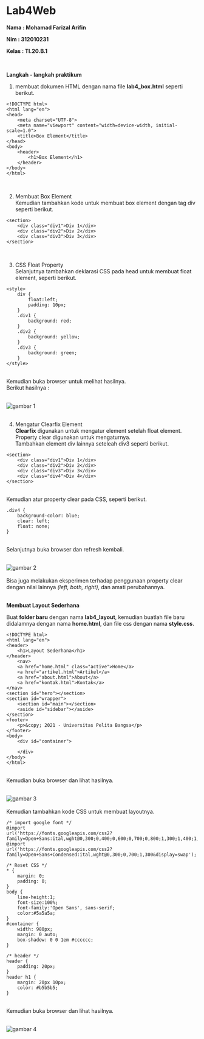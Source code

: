 # Lab4Web

**Nama  : Mohamad Farizal Arifin**

**Nim   : 312010231**

**Kelas : TI.20.B.1**

<br>

**Langkah - langkah praktikum**<br>

1. membuat dokumen HTML dengan nama file **lab4_box.html** seperti berikut.<br>

```
<!DOCTYPE html>
<html lang="en">
<head>
    <meta charset="UTF-8">
    <meta name="viewport" content="width=device-width, initial-scale=1.0">
    <title>Box Element</title>
</head>
<body>
    <header>
        <h1>Box Element</h1>
    </header>
</body>
</html>
```
<br>

2. Membuat Box Element <br>
Kemudian tambahkan kode untuk membuat box element dengan tag div seperti berikut.<br>

```
<section>
    <div class="div1">Div 1</div>
    <div class="div2">Div 2</div>
    <div class="div3">Div 3</div>
</section>
```
<br>

3. CSS Float Property <br>
Selanjutnya tambahkan deklarasi CSS pada head untuk membuat float element, seperti berikut.<br>

```
<style>
    div {
        float:left;
        padding: 10px;
    }
    .div1 {
        background: red;
    }
    .div2 {
        background: yellow;
    }
    .div3 {
        background: green;
    }
</style>
```
<br>
Kemudian buka browser untuk melihat hasilnya. <br>
Berikut hasilnya :<br>
<br>

![gambar 1](image/pict1.PNG) <br>
<br>

4. Mengatur Clearfix Element <br>
**Clearfix** digunakan untuk mengatur element setelah float element. Property clear digunakan untuk mengaturnya.<br>
Tambahkan element div lainnya seteleah div3 seperti berikut.<br>

```
<section>
    <div class="div1">Div 1</div>
    <div class="div2">Div 2</div>
    <div class="div3">Div 3</div>
    <div class="div4">Div 4</div>
</section>
```
<br>
Kemudian atur property clear pada CSS, seperti berikut.<br>

```
.div4 {
    background-color: blue;
    clear: left;
    float: none;
}
```
<br>
Selanjutnya buka browser dan refresh kembali. <br>
<br>

![gambar 2](image/pict2.PNG) <br>
<br>
Bisa juga melakukan eksperimen terhadap penggunaan property clear dengan nilai lainnya *(left, both, right)*, dan amati perubahannya.<br>
<br>

****Membuat Layout Sederhana****
<br>

Buat **folder baru** dengan nama **lab4_layout**, kemudian buatlah file baru didalamnya dengan nama **home.html**, dan file css dengan nama **style.css**.<br>
```
<!DOCTYPE html>
<html lang="en">
<header>
    <h1>Layout Sederhana</h1>
</header>
    <nav>
    <a href="home.html" class="active">Home</a>
    <a href="artikel.html">Artikel</a>
    <a href="about.html">About</a>
    <a href="kontak.html">Kontak</a>
</nav>
<section id="hero"></section>
<section id="wrapper">
    <section id="main"></section>
    <aside id="sidebar"></aside>
</section>
<footer>
    <p>&copy; 2021 - Universitas Pelita Bangsa</p>
</footer>
<body>
    <div id="container">

    </div>
</body>
</html>
```
<br>
Kemudian buka browser dan lihat hasilnya.<br>
<br>

![gambar 3](image/pict3.PNG) <br>
<br>
Kemudian tambahkan kode CSS untuk membuat layoutnya.<br>

```
/* import google font */
@import
url('https://fonts.googleapis.com/css2?family=Open+Sans:ital,wght@0,300;0,400;0,600;0,700;0,800;1,300;1,400;1,600;1,700;1,800&display=swap');
@import
url('https://fonts.googleapis.com/css2?family=Open+Sans+Condensed:ital,wght@0,300;0,700;1,300&display=swap');

/* Reset CSS */
* {
    margin: 0;
    padding: 0;
}
body {
    line-height:1;
    font-size:100%;
    font-family:'Open Sans', sans-serif;
    color:#5a5a5a;
}
#container {
    width: 980px;
    margin: 0 auto;
    box-shadow: 0 0 1em #cccccc;
}

/* header */
header {
    padding: 20px;
}
header h1 {
    margin: 20px 10px;
    color: #b5b5b5;
}
```

<br>
Kemudian buka browser dan lihat hasilnya.<br>
<br>

![gambar 4](image/pict4.PNG) <br>
<br>